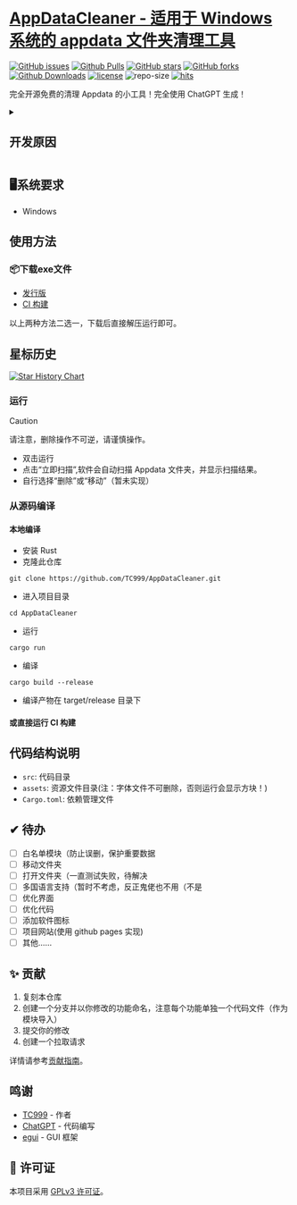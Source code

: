 # [AppDataCleaner - 适用于 Windows 系统的 appdata 文件夹清理工具][repo-url]

 [![GitHub issues][issues-image]][issues-url]
 [![Github Pulls][pulls-image]][pulls-url]
 [![GitHub stars][stars-image]][stars-url]
 [![GitHub forks][forks-image]][forks-url]
 [![Github Downloads][download-image]][download-url]
 [![license][license-image]][license-url]
 ![repo-size][repo-size-image]
 [![hits][hits-image]][hits-url]

完全开源免费的清理 Appdata 的小工具！完全使用 ChatGPT 生成！

<details>
<summary><h2>开发原因</h2></summary>
<p>Windows系统安装的软件卸载时，即使使用了专业卸载工具卸载后，appdata 中的文件仍旧不会删除，故开发此软件清理。</p>
<p>本工具使用 Rust 编写，使用 ChatGPT 生成，并使用 egui 构建 GUI。</p>
<p>本工具完全开源免费，欢迎各位大佬贡献代码。</p>
</details>

## 🖥系统要求
- Windows

## 使用方法

### 📦下载exe文件
- [发行版](https://github.com/TC999/AppDataCleaner/releases/latest)
- [CI 构建](https://github.com/TC999/AppDataCleaner/actions/workflows/ci.yml)

以上两种方法二选一，下载后直接解压运行即可。

## 星标历史

<a href="https://star-history.com/#TC999/AppDataCleaner&Date">
 <picture>
   <source media="(prefers-color-scheme: dark)" srcset="https://api.star-history.com/svg?repos=TC999/AppDataCleaner&type=Date&theme=dark" />
   <source media="(prefers-color-scheme: light)" srcset="https://api.star-history.com/svg?repos=TC999/AppDataCleaner&type=Date" />
   <img alt="Star History Chart" src="https://api.star-history.com/svg?repos=TC999/AppDataCleaner&type=Date" />
 </picture>
</a>

### 运行
> [!caution]
> 
> 请注意，删除操作不可逆，请谨慎操作。
- 双击运行
- 点击“立即扫描”,软件会自动扫描 Appdata 文件夹，并显示扫描结果。
- 自行选择“删除”或“移动”（暂未实现）

### 从源码编译
#### 本地编译
- 安装 Rust
- 克隆此仓库
```
git clone https://github.com/TC999/AppDataCleaner.git
```
- 进入项目目录
```
cd AppDataCleaner
```
- 运行
```
cargo run
```
- 编译
```
cargo build --release
```
- 编译产物在 target/release 目录下
#### 或直接运行 CI 构建

## 代码结构说明
- `src`: 代码目录
- `assets`: 资源文件目录(注：字体文件不可删除，否则运行会显示方块！)
- `Cargo.toml`: 依赖管理文件

## ✔ 待办
- [ ] 白名单模块（防止误删，保护重要数据
- [ ] 移动文件夹
- [ ] 打开文件夹（一直测试失败，待解决
- [ ] 多国语言支持（暂时不考虑，反正鬼佬也不用（不是
- [ ] 优化界面
- [ ] 优化代码
- [ ] 添加软件图标
- [ ] 项目网站(使用 github pages 实现)
- [ ] 其他……
## ✨ 贡献
1. 复刻本仓库
2. 创建一个分支并以你修改的功能命名，注意每个功能单独一个代码文件（作为模块导入）
3. 提交你的修改
4. 创建一个拉取请求

详情请参考[贡献指南](CONTRIBUTING.md)。
## 鸣谢
- [TC999](https://github.com/TC999) - 作者
- [ChatGPT](https://chatgpt.com/) - 代码编写
- [egui](https://github.com/emilk/egui) - GUI 框架
## 📝 许可证
本项目采用 [GPLv3 许可证](LICENSE)。

<!-- 链接开始 -->
[issues-url]: https://github.com/TC999/AppDataCleaner/issues "议题"
[issues-image]: https://custom-icon-badges.demolab.com/github/issues-raw/TC999/AppDataCleaner?logo=issue-opened&label=%E8%AE%AE%E9%A2%98

[pulls-url]: https://github.com/TC999/AppDataCleaner/pulls "拉取请求"
[pulls-image]: https://custom-icon-badges.demolab.com/github/issues-pr-raw/TC999/AppDataCleaner?style=flat&logo=git-pull-request&%3Fcolor%3Dgreen&label=%E6%8B%89%E5%8F%96%E8%AF%B7%E6%B1%82

[stars-url]: https://github.com/TC999/AppDataCleaner/stargazers "星标"
[stars-image]: https://custom-icon-badges.demolab.com/github/stars/TC999/AppDataCleaner?style=flat&logo=star&%3Fcolor%3Dblue&label=%E6%98%9F%E6%A0%87

[forks-url]: https://github.com/TC999/AppDataCleaner/fork "复刻"
[forks-image]: https://custom-icon-badges.demolab.com/github/forks/TC999/AppDataCleaner?style=flat&logo=repo-forked&%3Fcolor%3Dblue&label=%E5%A4%8D%E5%88%BB

[discussions-url]: https://github.com/TC999/AppDataCleaner/discussions "讨论"

[hits-url]: https://hits.dwyl.com/ "访问量"
[hits-image]: https://custom-icon-badges.demolab.com/endpoint?url=https%3A%2F%2Fhits.dwyl.com%2FTC999%2FAppDataCleaner.json%3Fcolor%3Dgreen&label=%E8%AE%BF%E9%97%AE%E9%87%8F&logo=graph 

[repo-url]: https://github.com/TC999/AppDataCleaner "仓库地址"

[repo-size-image]:https://custom-icon-badges.demolab.com/github/repo-size/TC999/AppDataCleaner?style=flat&logo=file-code&label=%E4%BB%93%E5%BA%93%E5%A4%A7%E5%B0%8F&labelColor=3F

[download-url]: https://github.com/TC999/AppDataCleaner/releases/latest "下载"
[download-image]: https://custom-icon-badges.demolab.com/github/downloads/TC999/AppDataCleaner/total?style=flat&logo=download&label=%E4%B8%8B%E8%BD%BD%E6%95%B0&%3Fcolor%3Dblue "总下载数"

[license-url]: https://github.com/TC999/AppDataCleaner/blob/master/LICENSE "许可证"
[license-image]: https://custom-icon-badges.demolab.com/github/license/TC999/AppDataCleaner?style=flat&logo=law&label=%E8%AE%B8%E5%8F%AF%E8%AF%81

[github-doc-gpg-url]: https://docs.github.com/zh/authentication/managing-commit-signature-verification/generating-a-new-gpg-key "GPG签名"
